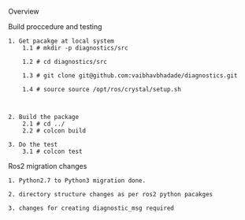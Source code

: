 Overview

Build proccedure and testing

	1. Get pacakge at local system
		1.1 # mkdir -p diagnostics/src

		1.2 # cd diagnostics/src

		1.3 # git clone git@github.com:vaibhavbhadade/diagnostics.git

		1.4 # source source /opt/ros/crystal/setup.sh



	2. Build the package
	 	2.1 # cd ../
	 	2.2 # colcon build

	3. Do the test
	 	3.1 # colcon test

Ros2 migration changes

	1. Python2.7 to Python3 migration done.

	2. directory structure changes as per ros2 python pacakges

	3. changes for creating diagnostic_msg required
